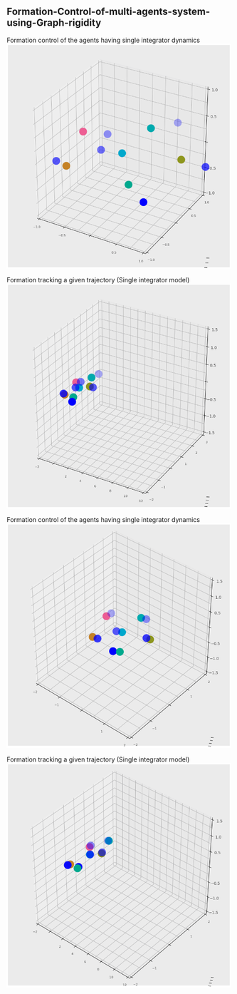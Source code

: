 ## Formation-Control-of-multi-agents-system-using-Graph-rigidity

Formation control of the agents having single integrator dynamics
![screenshot](SingleIntegratorForm.gif)

Formation tracking a given trajectory (Single integrator model)
![screenshot](SingleIntegratorManu.gif)

Formation control of the agents having single integrator dynamics
![screenshot](doubleIntegratorForm.gif)

Formation tracking a given trajectory (Single integrator model)
![screenshot](DoubleIntegratorManu.gif)
